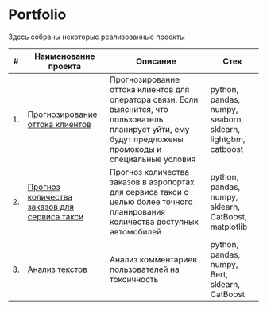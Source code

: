 # Portfolio

Здесь собраны некоторые реализованные проекты

| #    | Наименование проекта                | Описание                                                     | Стек                                                         |
| ---- | ------------------------------------------------------------ | ------------------------------------------------------------ | ------------------------------------------------------------ |
| 1.   | [Прогнозирование оттока клиентов](https://github.com/KseniaKar/Portfolio/tree/main/telecom) | Прогнозирование оттока клиентов для оператора связи. Если выяснится, что пользователь планирует уйти, ему будут предложены промокоды и специальные условия | python, pandas, numpy, seaborn, sklearn, lightgbm, catboost |
| 2.   | [Прогноз количества заказов для сервиса такси](https://github.com/KseniaKar/Portfolio/tree/main/time_series) | Прогноз количества заказов в аэропортах <br/>для сервиса такси с целью более точного планирования количества доступных <br/>автомобилей | python, pandas, numpy, sklearn, CatBoost, matplotlib |
| 3.   | [Анализ текстов](https://github.com/KseniaKar/Portfolio/tree/main/bert) | Анализ комментариев пользователей на токсичность             | python, pandas, numpy, Bert, sklearn, CatBoost |
